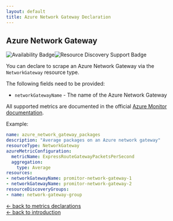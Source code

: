 ```yaml
---
layout: default
title: Azure Network Gateway Declaration
---
```


## Azure Network Gateway

![Availability Badge](https://img.shields.io/badge/Available%20Starting-v2.0-green.svg)![Resource Discovery Support Badge](https://img.shields.io/badge/Support%20for%20Resource%20Discovery-Yes-green.svg)

You can declare to scrape an Azure Network Gateway via the `NetworkGateway` resource
type.

The following fields need to be provided:

- `networkGatewayName` - The name of the Azure Network Gateway

All supported metrics are documented in the official [Azure Monitor documentation](https://docs.microsoft.com/en-us/azure/azure-monitor/platform/metrics-supported#microsoftnetworknetworkgateways).

Example:

```yaml
name: azure_network_gateway_packages
description: "Average packages on an Azure network gateway"
resourceType: NetworkGateway
azureMetricConfiguration:
  metricName: ExpressRouteGatewayPacketsPerSecond
  aggregation:
    type: Average
resources:
- networkGatewayName: promitor-network-gateway-1
- networkGatewayName: promitor-network-gateway-2
resourceDiscoveryGroups:
- name: network-gateway-group
```

<!-- markdownlint-disable MD033 -->
[&larr; back to metrics declarations](/configuration/v2.x/metrics)<br />
[&larr; back to introduction](/)
<!-- markdownlint-enable -->
